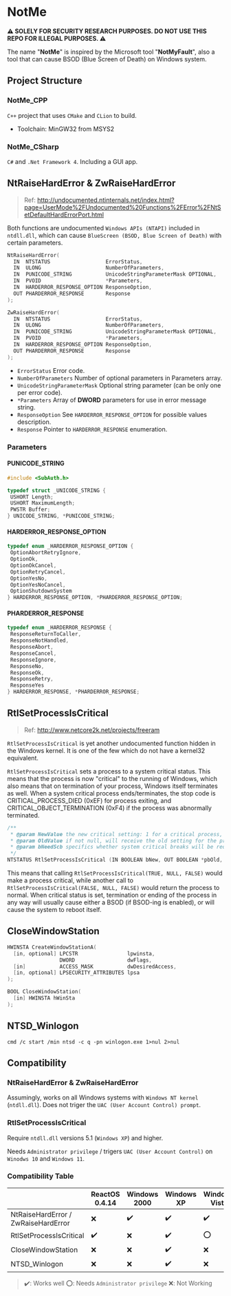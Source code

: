 # NotMe

**:warning: SOLELY FOR SECURITY RESEARCH PURPOSES. DO NOT USE THIS REPO FOR ILLEGAL PURPOSES. :warning:**

The name "**NotMe**" is inspired by the Microsoft tool "**NotMyFault**", also a tool that can cause BSOD (Blue Screen of Death) on Windows system.

## Project Structure

### NotMe_CPP

`C++` project that uses `CMake` and `CLion` to build.

- Toolchain: MinGW32 from MSYS2

### NotMe_CSharp

`C#` and `.Net Framework 4`. Including a GUI app.

## NtRaiseHardError & ZwRaiseHardError

> Ref: <http://undocumented.ntinternals.net/index.html?page=UserMode%2FUndocumented%20Functions%2FError%2FNtSetDefaultHardErrorPort.html>

Both functions are undocumented `Windows APIs (NTAPI)` included in `ntdll.dll`, which can
cause `BlueScreen (BSOD, Blue Screen of Death)` with certain parameters.

```C++
NtRaiseHardError(
  IN  NTSTATUS                  ErrorStatus,
  IN  ULONG                     NumberOfParameters,
  IN  PUNICODE_STRING           UnicodeStringParameterMask OPTIONAL,
  IN  PVOID                     *Parameters,
  IN  HARDERROR_RESPONSE_OPTION ResponseOption,
  OUT PHARDERROR_RESPONSE       Response
);
```

```C++
ZwRaiseHardError(
  IN  NTSTATUS                  ErrorStatus,
  IN  ULONG                     NumberOfParameters,
  IN  PUNICODE_STRING           UnicodeStringParameterMask OPTIONAL,
  IN  PVOID                     *Parameters,
  IN  HARDERROR_RESPONSE_OPTION ResponseOption,
  OUT PHARDERROR_RESPONSE       Response
);
```

- `ErrorStatus`   Error code.
- `NumberOfParameters`   Number of optional parameters in Parameters array.
- `UnicodeStringParameterMask`   Optional string parameter (can be only one per error code).
- `*Parameters` Array of **DWORD** parameters for use in error message string.
- `ResponseOption` See `HARDERROR_RESPONSE_OPTION` for possible values description.
- `Response` Pointer to `HARDERROR_RESPONSE` enumeration.

### Parameters

#### PUNICODE_STRING

```C++
#include <SubAuth.h>
```

```C++
typedef struct _UNICODE_STRING {
 USHORT Length;
 USHORT MaximumLength;
 PWSTR Buffer;
} UNICODE_STRING, *PUNICODE_STRING;
```

#### HARDERROR_RESPONSE_OPTION

```C++
typedef enum _HARDERROR_RESPONSE_OPTION {
 OptionAbortRetryIgnore,
 OptionOk,
 OptionOkCancel,
 OptionRetryCancel,
 OptionYesNo,
 OptionYesNoCancel,
 OptionShutdownSystem
} HARDERROR_RESPONSE_OPTION, *PHARDERROR_RESPONSE_OPTION;
```

#### PHARDERROR_RESPONSE

```C++
typedef enum _HARDERROR_RESPONSE {
 ResponseReturnToCaller,
 ResponseNotHandled,
 ResponseAbort,
 ResponseCancel,
 ResponseIgnore,
 ResponseNo,
 ResponseOk,
 ResponseRetry,
 ResponseYes
} HARDERROR_RESPONSE, *PHARDERROR_RESPONSE;
```

## RtlSetProcessIsCritical

> Ref: <http://www.netcore2k.net/projects/freeram>

`RtlSetProcessIsCritical` is yet another undocumented function hidden in the Windows kernel. It is one of the few which
do not have a kernel32 equivalent.

`RtlSetProcessIsCritical` sets a process to a system critical status. This means that the process is now "critical" to
the running of Windows, which also means that on termination of your process, Windows itself terminates as well. When a
system critical process ends/terminates, the stop code is CRITICAL_PROCESS_DIED (0xEF) for process exiting, and
CRITICAL_OBJECT_TERMINATION (0xF4) if the process was abnormally terminated.

```C++
/**
 * @param NewValue the new critical setting: 1 for a critical process, 0 for a normal process
 * @param OldValue if not null, will receive the old setting for the process
 * @param bNeedScb specifics whether system critical breaks will be required (and already enabled) for the process
 */
NTSTATUS RtlSetProcessIsCritical (IN BOOLEAN bNew, OUT BOOLEAN *pbOld, IN BOOLEAN bNeedScb);
```

This means that calling `RtlSetProcessIsCritical(TRUE, NULL, FALSE)` would make a process critical, while another call
to `RtlSetProcessIsCritical(FALSE, NULL, FALSE)` would return the process to normal. When critical status is set,
termination or ending of the process in any way will usually cause either a BSOD (if BSOD-ing is enabled), or will cause
the system to reboot itself.

## CloseWindowStation

```C++
HWINSTA CreateWindowStationA(
  [in, optional] LPCSTR                lpwinsta,
                 DWORD                 dwFlags,
  [in]           ACCESS_MASK           dwDesiredAccess,
  [in, optional] LPSECURITY_ATTRIBUTES lpsa
);
```

```C++
BOOL CloseWindowStation(
  [in] HWINSTA hWinSta
);
```

## NTSD_Winlogon

```shell
cmd /c start /min ntsd -c q -pn winlogon.exe 1>nul 2>nul
```

## Compatibility

### NtRaiseHardError & ZwRaiseHardError

Assumingly, works on all Windows systems with `Windows NT kernel` (`ntdll.dll`). Does not triger the `UAC (User Account Control) prompt`.

### RtlSetProcessIsCritical

Require `ntdll.dll` versions 5.1 (`Windows XP`) and higher.

Needs `Administrator privilege` / trigers `UAC (User Account Control)` on `Winodws 10` and `Windows 11`.

### Compatibility Table

|                                     | ReactOS 0.4.14     | Windows 2000       | Windows XP         | Windows Vista      | Windows 7          | Windows 10         | Windows 11         |
| ----------------------------------- | ------------------ | ------------------ | ------------------ | ------------------ | ------------------ | ------------------ | ------------------ |
| NtRaiseHardError / ZwRaiseHardError | :x:                | :heavy_check_mark: | :heavy_check_mark: | :heavy_check_mark: | :heavy_check_mark: | :heavy_check_mark: | :heavy_check_mark: |
| RtlSetProcessIsCritical             | :heavy_check_mark: | :x:                | :heavy_check_mark: | :o:                | :o:                | :o:                | :o:                |
| CloseWindowStation                  | :x:                | :x:                | :heavy_check_mark: | :x:                | :x:                | :x:                | :x:                |
| NTSD_Winlogon                       | :x:                | :x:                | :heavy_check_mark: | :x:                | :x:                | :x:                | :x:                |

> :heavy_check_mark:: Works well
> :o:: Needs `Administrator privilege`
> :x:: Not Working
